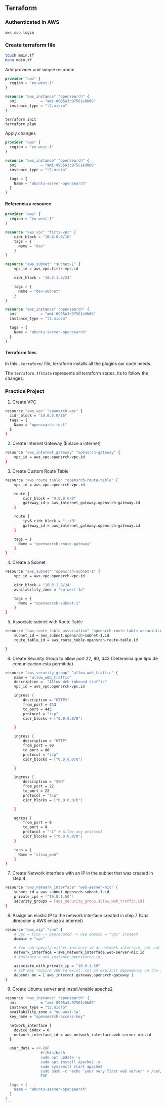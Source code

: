 ## Terraform

### Authenticated in AWS
```sh
aws sso login
```
### Create terraform file
```sh
touch main.tf
nano main.tf
```

Add provider and simple resource
```terraform
provider "aws" {
  region = "eu-west-1"
}

resource "aws_instance" "opensearch" {
  ami           = "ami-0905a3c97561e0b69"
  instance_type = "t2.micro"
}
```

```sh
terraform init
terraform plan
```

Apply changes

```terraform
provider "aws" {
  region = "eu-west-1"
}

resource "aws_instance" "opensearch" {
  ami           = "ami-0905a3c97561e0b69"
  instance_type = "t2.micro"

  tags = {
    Name = "ubuntu-server-opensearch"
  }
}
```

#### Referencia a resource

```terraform
provider "aws" {
  region = "eu-west-1"
}

resource "aws_vpc" "firts-vpc" {
    cidr_block = "10.0.0.0/16"
    tags = {
      Name = "dev"
    }
}

resource "aws_subnet" "subnet-1" {
    vpc_id = aws_vpc.firts-vpc.id

    cidr_block = "10.0.1.0/24"

    tags = {
      Name = "dev-subnet"
    }
}

resource "aws_instance" "opensearch" {
  ami           = "ami-0905a3c97561e0b69"
  instance_type = "t2.micro"

  tags = {
    Name = "ubuntu-server-opensearch"
  }
}
```

#### Terraform files

In this ```.terraform/``` file, terraform installs all the plugins our code needs.

The ```terraform.tfstate``` represents all terraform states. Its to follow the changes.


### Practice Project
1. Create VPC
```sh terraform
resource "aws_vpc" "opensrch-vpc" {
  cidr_block = "10.0.0.0/16"
  tags = {
    Name = "opensearch-test"
  }
}
```
2. Create Internet Gateway (Enlace a internet)
```sh terraform
resource "aws_internet_gateway" "opensrch-gateway" {
    vpc_id = aws_vpc.opensrch-vpc.id  
}
```
3. Create Custom Route Table
```sh terraform
resource "aws_route_table" "opensrch-route-table" {
    vpc_id = aws_vpc.opensrch-vpc.id

    route {
        cidr_block = "0.0.0.0/0"
        gateway_id = aws_internet_gateway.opensrch-gateway.id
    } 

    route {
        ipv6_cidr_block = "::/0"
        gateway_id = aws_internet_gateway.opensrch-gateway.id
    }

    tags = {
      Name = "opensearch-route-gateway"
    }
}
```
4. Create a Subnet
```sh terraform
resource "aws_subnet" "opensrch-subnet-1" {
    vpc_id = aws_vpc.opensrch-vpc.id

    cidr_block = "10.0.1.0/24"
    availability_zone = "eu-west-1a"

    tags = {
      Name = "opensearch-subnet-1"
    }
}
```
5. Associate subnet with Route Table
```sh terraform
resource "aws_route_table_association" "opensrch-route-table-association" {
    subnet_id = aws_subnet.opensrch-subnet-1.id
    route_table_id = aws_route_table.opensrch-route-table.id

}
```
6. Create Security Group to allow port 22, 80, 443 (Determina que tipo de comunicacion esta permitida)
```sh terraform
resource "aws_security_group" "allow_web_traffic" {
    name = "allow_web_traffic"
    description =  "Allow Web inbound traffic"
    vpc_id = aws_vpc.opensrch-vpc.id

    ingress {
        description = "HTTPS"
        from_port = 443
        to_port = 443
        protocol = "tcp"
        cidr_blocks = ["0.0.0.0/0"]

    }

    ingress {
        description = "HTTP"
        from_port = 80
        to_port = 80
        protocol = "tcp"
        cidr_blocks = ["0.0.0.0/0"]

    }

    ingress {
        description = "SSH"
        from_port = 22
        to_port = 22
        protocol = "tcp"
        cidr_blocks = ["0.0.0.0/0"]

    }

    egress {
        from_port = 0
        to_port = 0
        protocol = "-1" # Allow any protocol
        cidr_blocks = ["0.0.0.0/0"]
    }

    tags = {
      Name = "allow_web"
    }
}
```
7. Create Network interface with an IP  in the subnet that was created in step 4
```sh terraform
resource "aws_network_interface" "web-server-nic" {
    subnet_id = aws_subnet.opensrch-subnet-1.id
    private_ips = ["10.0.1.50"]
    security_groups = [aws_security_group.allow_web_traffic.id]
}
```

8. Assign an elastic IP to the network interface created in step 7 (Una direccion q AWS enlaza a internet)
```sh terraform
resource "aws_eip" "one" {
    # vpc = true -> Deprecated -> Use domain = "vpc" instead
    domain = "vpc"

    # You can specify either instance id or network_interface, but not both
    network_interface = aws_network_interface.web-server-nic.id
    # instance = aws_instance.opensearch.id

    associate_with_private_ip = "10.0.1.50"
    # EIP may require IGW to exist. set an explicit dependency on the IGW
    depends_on = [ aws_internet_gateway.opensrch-gateway ]
}
```

9. Create Ubuntu server and install/enable apache2

```sh terraform
resource "aws_instance" "opensearch" {
  ami           = "ami-0905a3c97561e0b69"
  instance_type = "t2.micro"
  availability_zone = "eu-west-1a"
  key_name = "opensearch-access-key"

  network_interface {
    device_index = 0
    network_interface_id = aws_network_interface.web-server-nic.id
  }

  user_data = <<-EOF
                #!/bin/bash
                sudo apt update -y
                sudo apt install apache2 -y
                sudo systemctl start apache2
                sudo bash -c "echo 'your very first web server' > /var/www/html/index.html"
                EOF

  tags = {
    Name = "ubuntu-server-opensearch"
  }
}
´´´